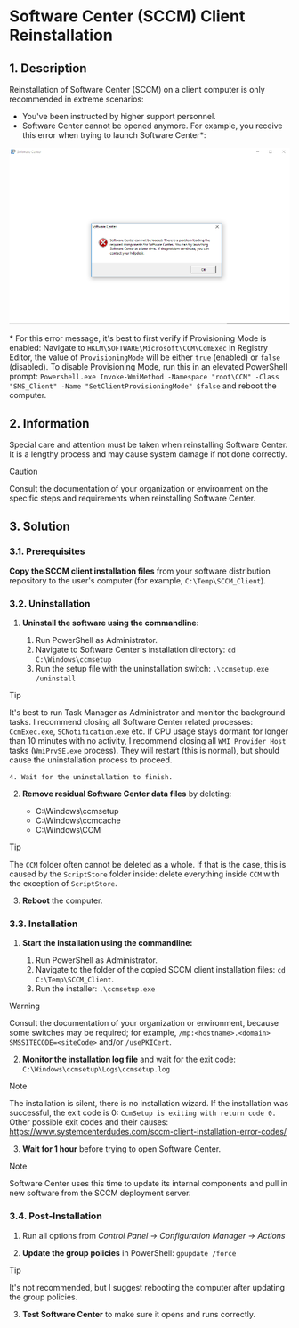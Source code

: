 # Software Center (SCCM) Client Reinstallation

## 1. Description

Reinstallation of Software Center (SCCM) on a client computer is only recommended in extreme scenarios:

- You've been instructed by higher support personnel.
- Software Center cannot be opened anymore. For example, you receive this error when trying to launch Software Center*:

![Software Center error](./Assets/software-center-some-components-can-not-be-loaded.png)

\* For this error message, it's best to first verify if Provisioning Mode is enabled: Navigate to `HKLM\SOFTWARE\Microsoft\CCM\CcmExec` in Registry Editor, the value of `ProvisioningMode` will be either `true` (enabled) or `false` (disabled). To disable Provisioning Mode, run this in an elevated PowerShell prompt: `Powershell.exe Invoke-WmiMethod -Namespace "root\CCM" -Class "SMS_Client" -Name "SetClientProvisioningMode" $false` and reboot the computer.

## 2. Information

Special care and attention must be taken when reinstalling Software Center. It is a lengthy process and may cause system damage if not done correctly.

> [!CAUTION]
> Consult the documentation of your organization or environment on the specific steps and requirements when reinstalling Software Center.

## 3. Solution

### 3.1. Prerequisites

**Copy the SCCM client installation files** from your software distribution repository to the user's computer (for example, `C:\Temp\SCCM_Client`).

### 3.2. Uninstallation

1. **Uninstall the software using the commandline:** 

    1. Run PowerShell as Administrator.
    2. Navigate to Software Center's installation directory: `cd C:\Windows\ccmsetup`
    3. Run the setup file with the uninstallation switch: `.\ccmsetup.exe /uninstall`

> [!TIP]
> It's best to run Task Manager as Administrator and monitor the background tasks. I recommend closing all Software Center related processes: `CcmExec.exe`, `SCNotification.exe` etc. If CPU usage stays dormant for longer than 10 minutes with no activity, I recommend closing all `WMI Provider Host` tasks (`WmiPrvSE.exe` process). They will restart (this is normal), but should cause the uninstallation process to proceed.
    
    4. Wait for the uninstallation to finish.

2. **Remove residual Software Center data files** by deleting:

    - C:\Windows\ccmsetup
    - C:\Windows\ccmcache
    - C:\Windows\CCM

> [!TIP]
> The `CCM` folder often cannot be deleted as a whole. If that is the case, this is caused by the `ScriptStore` folder inside: delete everything inside `CCM` with the exception of `ScriptStore`.

3. **Reboot** the computer.

### 3.3. Installation

1. **Start the installation using the commandline:**

    1. Run PowerShell as Administrator.
    2. Navigate to the folder of the copied SCCM client installation files: `cd C:\Temp\SCCM_Client`.
    3. Run the installer: `.\ccmsetup.exe`

> [!WARNING]
> Consult the documentation of your organization or environment, because some switches may be required; for example, `/mp:<hostname>.<domain> SMSSITECODE=<siteCode>` and/or `/usePKICert`.

2. **Monitor the installation log file** and wait for the exit code: `C:\Windows\ccmsetup\Logs\ccmsetup.log`

> [!NOTE]
> The installation is silent, there is no installation wizard. If the installation was successful, the exit code is 0: `CcmSetup is exiting with return code 0.` Other possible exit codes and their causes: https://www.systemcenterdudes.com/sccm-client-installation-error-codes/

3. **Wait for 1 hour** before trying to open Software Center.

> [!NOTE]
> Software Center uses this time to update its internal components and pull in new software from the SCCM deployment server.

### 3.4. Post-Installation

1. Run all options from *Control Panel* -> *Configuration Manager* -> *Actions*

2. **Update the group policies** in PowerShell: `gpupdate /force`

> [!TIP]
> It's not recommended, but I suggest rebooting the computer after updating the group policies.

3. **Test Software Center** to make sure it opens and runs correctly.
